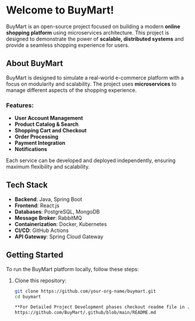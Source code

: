 # Welcome to BuyMart!

BuyMart is an open-source project focused on building a modern **online shopping platform** using microservices architecture. This project is designed to demonstrate the power of **scalable, distributed systems** and provide a seamless shopping experience for users.

## About BuyMart

BuyMart is designed to simulate a real-world e-commerce platform with a focus on modularity and scalability. The project uses **microservices** to manage different aspects of the shopping experience.

### Features:
- **User Account Management**
- **Product Catalog & Search**
- **Shopping Cart and Checkout**
- **Order Processing**
- **Payment Integration**
- **Notifications**

Each service can be developed and deployed independently, ensuring maximum flexibility and scalability.

## Tech Stack

- **Backend**: Java, Spring Boot
- **Frontend**: React.js
- **Databases**: PostgreSQL, MongoDB
- **Message Broker**: RabbitMQ
- **Containerization**: Docker, Kubernetes
- **CI/CD**: GitHub Actions
- **API Gateway**: Spring Cloud Gateway

## Getting Started

To run the BuyMart platform locally, follow these steps:

1. Clone this repository:
   ```bash
   git clone https://github.com/your-org-name/buymart.git
   cd buymart

   **For Detailed Project Development phases checkout readme file in ./github/readme file**
   https://github.com/BuyMart/.github/blob/main/README.md
